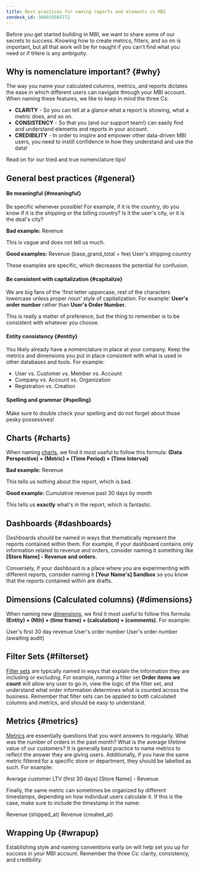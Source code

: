 ```yaml
---
title: Best practices for naming reports and elements in MBI
zendesk_id: 360016505772
---
```


Before you get started building in MBI, we want to share some of our secrets to success. Knowing how to create metrics, filters, and so on is important, but all that work will be for naught if you can't find what you need or if tHere is any ambiguity.

## Why is nomenclature important? {#why}

The way you name your calculated columns, metrics, and reports dictates the ease in which different users can navigate through your MBI account. When naming these features, we like to keep in mind the three Cs:

* **CLARITY** - So you can tell at a glance what a report is showing, what a metric does, and so on.
* **CONSISTENCY** - So that you (and our support team!) can easily find and understand elements and reports in your account.
* **CREDIBILITY** - In order to inspire and empower other data-driven MBI users, you need to instill confidence in how they understand and use the data!

Read on for our tried and true nomenclature tips!

## General best practices {#general}

#### Be meaningful {#meaningful}

Be specific whenever possible! For example, if it is the country, do you know if it is the shipping or the billing country? Is it the user's city, or it is the deal's city?

**Bad example:**
 Revenue

This is vague and does not tell us much.

**Good examples:**
 Revenue (base\_grand\_total + fee)
 User's shipping country

These examples are specific, which decreases the potential for confusion.

#### Be consistent with capitalization {#capitalize}

We are big fans of the 'first letter uppercase, rest of the characters lowercase unless proper noun' style of capitalization. For example: **User's order number** rather than **User's Order Number.**

This is really a matter of preference, but the thing to remember is to be consistent with whatever you choose.

#### Entity consistency {#entity}

You likely already have a nomenclature in place at your company. Keep the metrics and dimensions you put in place consistent with what is used in other databases and tools. For example:

* User vs. Customer vs. Member vs. Account
* Company vs. Account vs. Organization
* Registration vs. Creation

#### Spelling and grammar {#spelling}

Make sure to double check your spelling and do not forget about those pesky possessives!

## Charts {#charts}

When naming [charts](../../tutorials/using-visual-report-builder.md), we find it most useful to follow this formula: **(Data Perspective) + (Metric) + (Time Period) + (Time Interval)**

**Bad example:**
 Revenue

This tells us nothing about the report, which is bad.

**Good example:**
 Cumulative revenue past 30 days by month

This tells us **exactly** what's in the report, which is fantastic.

## Dashboards {#dashboards}

Dashboards should be named in ways that thematically represent the reports contained within them. For example, if your dashboard contains only information related to revenue and orders, consider naming it something like **\[Store Name\] - Revenue and orders.**

Conversely, if your dashboard is a place where you are experimenting with different reports, consider naming it **\[Your Name's\] Sandbox** so you know that the reports contained within are drafts.

## Dimensions (Calculated columns) {#dimensions}

When naming new [dimensions](../data-analyst/data-warehouse-mgr/creating-calculated-columns.md), we find it most useful to follow this formula: **(Entity) + (Nth) + (time frame) + (calculation) + (comments)**. For example:

User's first 30 day revenue
 User's order number
 User's order number (awaiting audit)

## Filter Sets {#filterset}

[Filter sets](../../data-user/reports/ess-manage-data-filters.md) are typically named in ways that explain the information they are including or excluding. For example, naming a filter set **Order items we count** will allow any user to go in, view the logic of the filter set, and understand what order information determines what is counted across the business. Remember that filter sets can be applied to both calculated columns and metrics, and should be easy to understand.

## Metrics {#metrics}

[Metrics](../../data-user/reports/ess-manage-data-metrics.md) are essentially questions that you want answers to regularly. What was the number of orders in the past month? What is the average lifetime value of our customers? It is generally best practice to name metrics to reflect the answer they are giving users. Additionally, if you have the same metric filtered for a specific store or department, they should be labelled as such. For example:

Average customer LTV (first 30 days)
 \[Store Name\] - Revenue

Finally, the same metric can sometimes be organized by different timestamps, depending on how individual users calculate it. If this is the case, make sure to include the timestamp in the name:

Revenue (shipped\_at)
 Revenue (created\_at)

## Wrapping Up {#wrapup}

Establishing style and naming conventions early on will help set you up for success in your MBI account. Remember the three Cs: clarity, consistency, and credibility.
